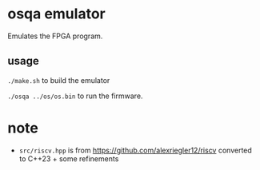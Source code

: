 # osqa emulator

Emulates the FPGA program.

## usage
`./make.sh` to build the emulator

`./osqa ../os/os.bin` to run the firmware.

# note
* `src/riscv.hpp` is from https://github.com/alexriegler12/riscv converted to C++23 + some refinements
